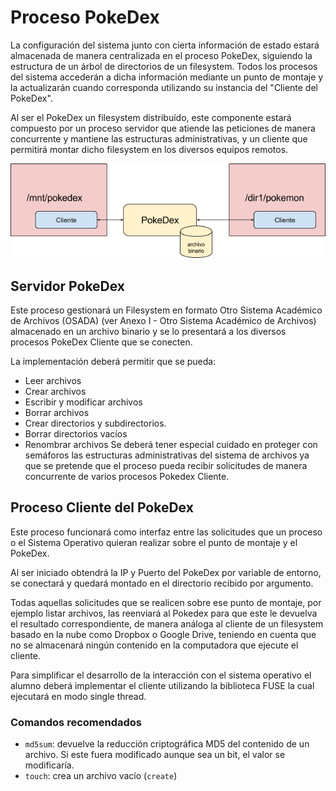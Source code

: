 # Proceso PokeDex

La configuración del sistema junto con cierta información de estado estará almacenada de manera centralizada en el proceso PokeDex, siguiendo la estructura de un árbol de directorios de un filesystem. Todos los procesos del sistema accederán a dicha información mediante un punto de montaje y la actualizarán cuando corresponda utilizando su instancia del "Cliente del PokeDex".

Al ser el PokeDex un filesystem distribuído, este componente estará compuesto por un proceso servidor que atiende las peticiones de manera concurrente y mantiene las estructuras administrativas, y un cliente que permitirá montar dicho filesystem en los diversos equipos remotos.

![Arquitectura PokeDex](/assets/image01.png)

## Servidor PokeDex

Este proceso gestionará un Filesystem en formato Otro Sistema Académico de Archivos (OSADA) (ver Anexo I - Otro Sistema Académico de Archivos) almacenado en un archivo binario y se lo presentará a los diversos procesos PokeDex Cliente que se conecten.

La implementación deberá permitir que se pueda:

* Leer archivos
* Crear archivos
* Escribir y modificar archivos
* Borrar archivos
* Crear directorios y subdirectorios.
* Borrar directorios vacíos
* Renombrar archivos
Se deberá tener especial cuidado en proteger con semáforos las estructuras administrativas del sistema de archivos ya que se pretende que el proceso pueda recibir solicitudes de manera concurrente de varios procesos Pokedex Cliente.

## Proceso Cliente del PokeDex

Este proceso funcionará como interfaz entre las solicitudes que un proceso o el Sistema Operativo quieran realizar sobre el punto de montaje y el PokeDex.

Al ser iniciado obtendrá la IP y Puerto del PokeDex por variable de entorno, se conectará y quedará montado en el directorio recibido por argumento.

Todas aquellas solicitudes que se realicen sobre ese punto de montaje, por ejemplo listar archivos, las reenviará al Pokedex para que este le devuelva el resultado correspondiente, de manera análoga al cliente de un filesystem basado en la nube como Dropbox o Google Drive, teniendo en cuenta que no se almacenará ningún contenido en la computadora que ejecute el cliente.

Para simplificar el desarrollo de la interacción con el sistema operativo el alumno deberá implementar el cliente utilizando la biblioteca FUSE la cual ejecutará en modo single thread.

### Comandos recomendados
* `md5sum`: devuelve la reducción criptográfica MD5 del contenido de un archivo. Si este fuera modificado aunque sea un bit, el valor se modificaría.
* `touch`: crea un archivo vacío (`create`)